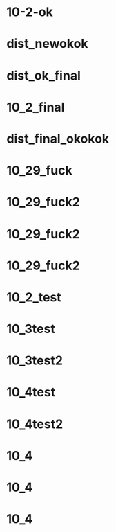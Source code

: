 # 10-2-ok
# dist_newokok
# dist_ok_final
# 10_2_final
# dist_final_okokok
# 10_29_fuck
# 10_29_fuck2
# 10_29_fuck2
# 10_29_fuck2
# 10_2_test
# 10_3test
# 10_3test2
# 10_4test
# 10_4test2
# 10_4
# 10_4
# 10_4
